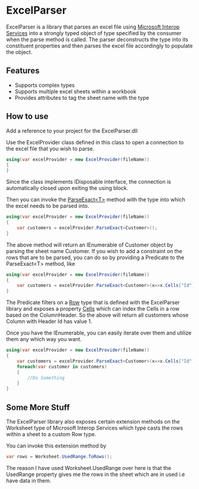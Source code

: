 ExcelParser
===========

ExcelParser is a library that parses an excel file using [Microsoft Interop Services](http://msdn.microsoft.com/en-us/library/microsoft.office.interop.excel.aspx) into a strongly typed object of type specified by the consumer when the parse method is called. The parser deconstructs the type into its constituent properties and then parses the excel file accordingly to populate the object.

## Features ##

- Supports complex types
- Supports multiple excel sheets within a workbook
- Provides attributes to tag the sheet name with the type

## How to use ##

Add a reference to your project for the ExcelParser.dll

Use the ExcelProvider class defined in this class to open a connection to the excel file that you wish to parse.

```csharp
using(var excelProvider = new ExcelProvider(fileName))
{
}
```

Since the class implements IDisposable interface, the connection is automatically closed upon exiting the using block.

Then you can invoke the [ParseExact&lt;T&gt;](Wiki/Core#excelprovider) method with the type into which the excel needs to be parsed into.

```csharp
using(var excelProvider = new ExcelProvider(fileName))
{
	var customers = excelProvider.ParseExact<Customer>();
}
```
The above method will return an IEnumerable of Customer object by parsing the sheet name Customer. If you wish to add a constraint on the rows that are to be parsed, you can do so by providing a Predicate to the ParseExact&lt;T&gt; method, like

```csharp
using(var excelProvider = new ExcelProvider(fileName))
{
	var customers = excelProvider.ParseExact<Customer>(x=>x.Cells["Id"].Value.Equals("1"));
}
```

The Predicate filters on a [Row](Wiki/Model#row) type that is defined with the ExcelParser library and exposes a property [Cells](Wiki/Model#cellindexer) which can index the Cells in a row based on the ColumnHeader. So the above will return all customers whose Column with Header Id has value 1.

Once you have the IEnumerable, you can easily iterate over them and utilize them any which way you want.

```csharp
using(var excelProvider = new ExcelProvider(fileName))
{
	var customers = excelProvider.ParseExact<Customer>(x=>x.Cells["Id"].Value.Equals("1"));
	foreach(var customer in customers)
	{
		//Do Something
	}
}
```

## Some More Stuff ##

The ExcelParser library also exposes certain extension methods on the Worksheet type of Microsoft Interop Services which type casts the rows within a sheet to a custom Row type.

You can invoke this extension method by

```csharp
var rows = Worksheet.UsedRange.ToRows();
```

The reason I have used Worksheet.UsedRange over here is that the UsedRange property gives me the rows in the sheet which are in used i.e have data in them.